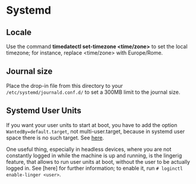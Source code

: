 # Systemd

## Locale

Use the command **timedatectl set-timezone <time/zone>** to set the 
local timezone; for instance, replace <time/zone> with Europe/Rome.

## Journal size

Place the drop-in file from this directory to your  
`/etc/systemd/journald.conf.d/` to set a 300MB limit to the journal 
size.

## Systemd User Units

If you want your user units to start at boot, you have to add the option 
`WantedBy=default.target`, not multi-user.target, because in systemd 
user space there is no such target. See 
[here](https://unix.stackexchange.com/questions/251211/why-doesnt-my-systemd-user-unit-start-at-boot).

One useful thing, especially in headless devices, where you are not 
constantly logged in while the machine is up and running, is the 
lingerig feature, that allows to run user units at boot, without the 
user to be actually logged in. See [here] for further information; to 
enable it, run `# loginctl enable-linger <user>`.
